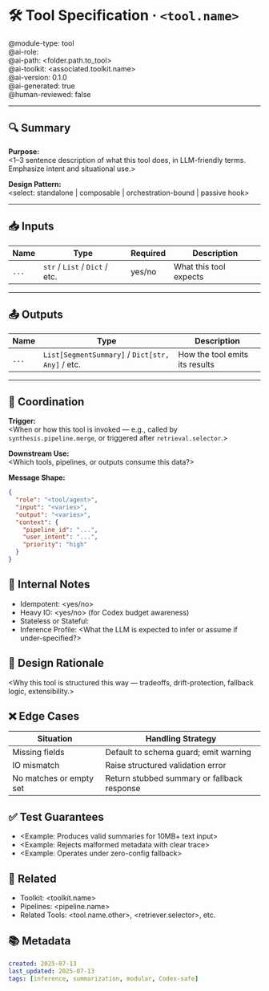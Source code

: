 # 🛠️ Tool Specification · `<tool.name>`  

@module-type: tool  
@ai-role: <insert from ontology list>  
@ai-path: <folder.path.to_tool>  
@ai-toolkit: <associated.toolkit.name>  
@ai-version: 0.1.0  
@ai-generated: true  
@human-reviewed: false

---

## 🔍 Summary

**Purpose:**  
<1–3 sentence description of what this tool does, in LLM-friendly terms. Emphasize intent and situational use.>

**Design Pattern:**  
<select: standalone | composable | orchestration-bound | passive hook>

---

## 📥 Inputs

| Name      | Type                           | Required | Description                        |
|-----------|--------------------------------|----------|------------------------------------|
| `...`     | `str` / `List` / `Dict` / etc. | yes/no   | What this tool expects             |

---

## 📤 Outputs

| Name      | Type                                             | Description                    |
|-----------|--------------------------------------------------|--------------------------------|
| `...`     | `List[SegmentSummary]` / `Dict[str, Any]` / etc. | How the tool emits its results |

---

## 🧭 Coordination

**Trigger:**  
<When or how this tool is invoked — e.g., called by `synthesis.pipeline.merge`, or triggered after `retrieval.selector`.>

**Downstream Use:**  
<Which tools, pipelines, or outputs consume this data?>

**Message Shape:**  

```json
{
  "role": "<tool/agent>",
  "input": "<varies>",
  "output": "<varies>",
  "context": {
    "pipeline_id": "...",
    "user_intent": "...",
    "priority": "high"
  }
}
```

## 🧠 Internal Notes

- Idempotent: <yes/no>
- Heavy IO: <yes/no> (for Codex budget awareness)
- Stateless or Stateful: <brief explanation>
- Inference Profile:
    <What the LLM is expected to infer or assume if under-specified?>

## 🧩 Design Rationale

<Why this tool is structured this way — tradeoffs, drift-protection, fallback logic, extensibility.>

## ❌ Edge Cases

| Situation               | Handling Strategy                           |
| ----------------------- | ------------------------------------------- |
| Missing fields          | Default to schema guard; emit warning       |
| IO mismatch             | Raise structured validation error           |
| No matches or empty set | Return stubbed summary or fallback response |

## ✅ Test Guarantees

- <Example: Produces valid summaries for 10MB+ text input>
- <Example: Rejects malformed metadata with clear trace>
- <Example: Operates under zero-config fallback>

## 🔗 Related

- Toolkit: <toolkit.name>
- Pipelines: <pipeline.name>
- Related Tools: <tool.name.other>, <retriever.selector>, etc.

## 📚 Metadata

``` yaml
created: 2025-07-13
last_updated: 2025-07-13
tags: [inference, summarization, modular, Codex-safe]
```
